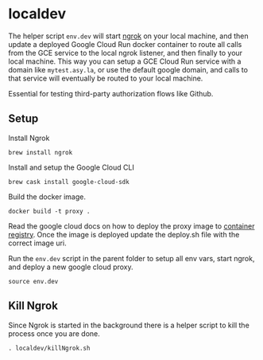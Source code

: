 # localdev

The helper script `env.dev` will start [ngrok](https://ngrok.com/) on your local machine, and then update a deployed Google Cloud Run docker container to route all calls from the GCE service to the local ngrok listener, and then finally to your local machine. This way you can setup a GCE Cloud Run service with a domain like `mytest.asy.la`, or use the default google domain, and calls to that service will eventually be routed to your local machine.

Essential for testing third-party authorization flows like Github.

## Setup

Install Ngrok
```shell
brew install ngrok
```

Install and setup the Google Cloud CLI
```
brew cask install google-cloud-sdk
```

Build the docker image.
```
docker build -t proxy .
```

Read the google cloud docs on how to deploy the proxy image to [container registry](https://cloud.google.com/container-registry/docs/pushing-and-pulling). Once the image is deployed update the deploy.sh file with the correct image uri.

Run the `env.dev` script in the parent folder to setup all env vars, start ngrok, and deploy a new google cloud proxy.
```
source env.dev
```

## Kill Ngrok

Since Ngrok is started in the background there is a helper script to kill the process once you are done.
```
. localdev/killNgrok.sh
```